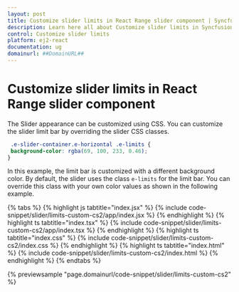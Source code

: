 ```yaml
---
layout: post
title: Customize slider limits in React Range slider component | Syncfusion
description: Learn here all about Customize slider limits in Syncfusion React Range slider component of Syncfusion Essential JS 2 and more.
control: Customize slider limits 
platform: ej2-react
documentation: ug
domainurl: ##DomainURL##
---
```


# Customize slider limits in React Range slider component

The Slider appearance can be customized using CSS. You can customize the slider limit bar by overriding the slider CSS classes.

   ```css
    .e-slider-container.e-horizontal .e-limits {
    background-color: rgba(69, 100, 233, 0.46);
   }
  ```

In this example, the limit bar is customized with a different background color. By default, the slider uses the class `e-limits` for the limit bar.
You can override this class with your own color values as shown in the following example.

{% tabs %}
{% highlight js tabtitle="index.jsx" %}
{% include code-snippet/slider/limits-custom-cs2/app/index.jsx %}
{% endhighlight %}
{% highlight ts tabtitle="index.tsx" %}
{% include code-snippet/slider/limits-custom-cs2/app/index.tsx %}
{% endhighlight %}
{% highlight ts tabtitle="index.css" %}
{% include code-snippet/slider/limits-custom-cs2/index.css %}
{% endhighlight %}
{% highlight ts tabtitle="index.html" %}
{% include code-snippet/slider/limits-custom-cs2/index.html %}
{% endhighlight %}
{% endtabs %}

 {% previewsample "page.domainurl/code-snippet/slider/limits-custom-cs2" %}
